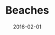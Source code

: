 ---
title: "Beaches"
date: 2016-02-01
tags: artwork
images:
  -
    title: "Beaches 1"
    url: "beaches-1.jpg"
  -
    title: "Beaches 2"
    url: "beaches-2.jpg"
  -
    title: "Beaches 3"
    url: "beaches-3.jpg"
---